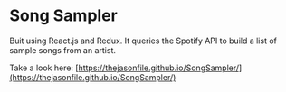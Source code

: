 # Song Sampler

Buit using React.js and Redux.  It queries the Spotify API to build a list of sample songs
from an artist.

Take a look here:
[https://thejasonfile.github.io/SongSampler/](https://thejasonfile.github.io/SongSampler/)
